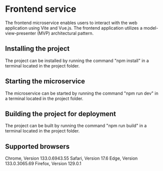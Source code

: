 # Frontend service

The frontend microservice enables users to interact with the web application using Vite and Vue.js. The frontend application utilizes a model-view-presenter (MVP) architectural pattern. 

## Installing the project
The project can be installed by running the command "npm install" in a terminal located in the project folder.

## Starting the microservice
The microservice can be started by running the command "npm run dev" in a terminal located in the project folder.

## Building the project for deployment
The project can be built by running the command "npm run build" in a terminal located in the project folder.

## Supported browsers
Chrome, Version 133.0.6943.55
Safari, Version 17.6 
Edge, Version 133.0.3065.69
Firefox, Version 129.0.1
